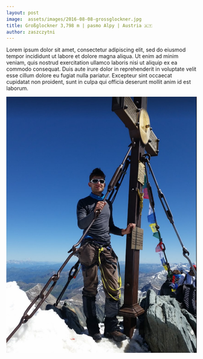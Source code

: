 ```yaml
---
layout: post
image:  assets/images/2016-08-08-grossglockner.jpg
title: Großglockner 3,798 m | pasmo Alpy | Austria 🇦🇹
author: zaszczytni
---
```


Lorem ipsum dolor sit amet, consectetur adipiscing elit, sed do eiusmod tempor incididunt ut labore et dolore magna aliqua. Ut enim ad minim veniam, quis nostrud exercitation ullamco laboris nisi ut aliquip ex ea commodo consequat. Duis aute irure dolor in reprehenderit in voluptate velit esse cillum dolore eu fugiat nulla pariatur. Excepteur sint occaecat cupidatat non proident, sunt in culpa qui officia deserunt mollit anim id est laborum.

![Me](/assets/images/2016-08-08-grossglockner-me.jpg)

